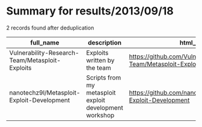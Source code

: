 
# Summary for results/2013/09/18
    
2 records found after deduplication

| full_name | description | html_url | matched_list | matched_count | pushed_at | size | stargazers_count | language | forks_count |
|-------------------------------------------------|---------------------------------------------------------|--------------------------------------------------------------------|----------------|-----------------|---------------------------|--------|--------------------|------------|---------------|
| Vulnerability-Research-Team/Metasploit-Exploits | Exploits written by the team | https://github.com/Vulnerability-Research-Team/Metasploit-Exploits | ['exploit'] | 1 | 2013-09-18 21:13:19+00:00 | 116 | 0 | Ruby | 0 |
| nanotechz9l/Metasploit-Exploit-Development | Scripts from my metasploit exploit development workshop | https://github.com/nanotechz9l/Metasploit-Exploit-Development | ['exploit'] | 1 | 2013-09-18 06:35:27+00:00 | 152 | 0 | Ruby | 2 |

